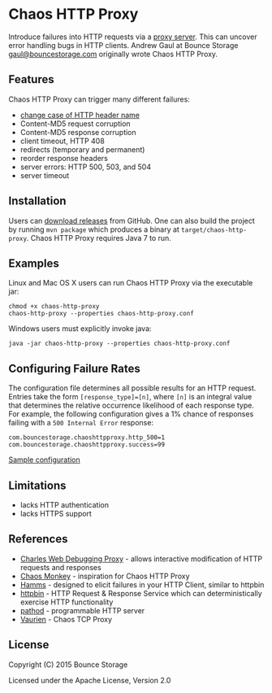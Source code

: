 Chaos HTTP Proxy
================
Introduce failures into HTTP requests via a
[proxy server](http://en.wikipedia.org/wiki/Proxy_server).
This can uncover error handling bugs in HTTP clients.
Andrew Gaul at Bounce Storage <gaul@bouncestorage.com> originally wrote
Chaos HTTP Proxy.

Features
--------
Chaos HTTP Proxy can trigger many different failures:

* [change case of HTTP header name](http://stackoverflow.com/questions/5258977/are-http-headers-case-sensitive)
* Content-MD5 request corruption
* Content-MD5 response corruption
* client timeout, HTTP 408
* redirects (temporary and permanent)
* reorder response headers
* server errors: HTTP 500, 503, and 504
* server timeout

Installation
------------
Users can
[download releases](https://github.com/bouncestorage/chaos-http-proxy/releases)
from GitHub.
One can also build the project by running `mvn package` which produces a
binary at `target/chaos-http-proxy`.
Chaos HTTP Proxy requires Java 7 to run.

Examples
--------
Linux and Mac OS X users can run Chaos HTTP Proxy via the executable jar:

```
chmod +x chaos-http-proxy
chaos-http-proxy --properties chaos-http-proxy.conf
```

Windows users must explicitly invoke java:

```
java -jar chaos-http-proxy --properties chaos-http-proxy.conf
```

Configuring Failure Rates
-------------------------

The configuration file determines all possible results for an HTTP request.
Entries take the form `[response_type]=[n]`, where `[n]` is an integral value
that determines the relative occurrence likelihood of each response type.
For example, the following configuration gives a 1% chance of responses
failing with a `500 Internal Error` response:

```
com.bouncestorage.chaoshttpproxy.http_500=1
com.bouncestorage.chaoshttpproxy.success=99
```

[Sample configuration](https://github.com/bouncestorage/chaos-http-proxy/blob/master/src/main/resources/chaos-http-proxy.conf)

Limitations
-----------
* lacks HTTP authentication
* lacks HTTPS support

References
----------
* [Charles Web Debugging Proxy](http://www.charlesproxy.com/) - allows interactive modification of HTTP requests and responses
* [Chaos Monkey](https://github.com/Netflix/SimianArmy) - inspiration for Chaos HTTP Proxy
* [Hamms](https://github.com/kevinburke/hamms) - designed to elicit failures in your HTTP Client, similar to httpbin
* [httpbin](http://httpbin.org/) - HTTP Request & Response Service which can deterministically exercise HTTP functionality
* [pathod](http://pathod.net/docs/pathod) - programmable HTTP server
* [Vaurien](https://github.com/mozilla-services/vaurien) - Chaos TCP Proxy

License
-------
Copyright (C) 2015 Bounce Storage

Licensed under the Apache License, Version 2.0
